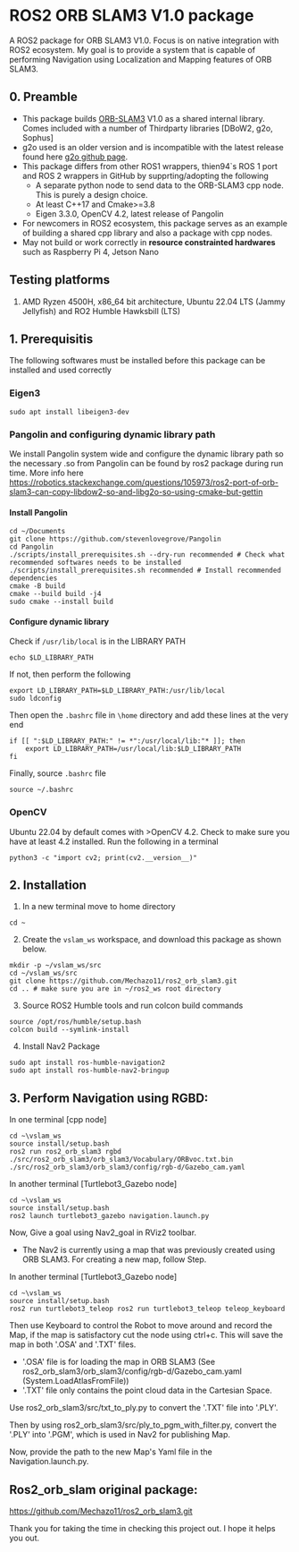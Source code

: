 # ROS2 ORB SLAM3 V1.0 package

A ROS2 package for ORB SLAM3 V1.0. Focus is on native integration with ROS2 ecosystem. My goal is to provide a system that is capable of performing Navigation using Localization and Mapping features of ORB SLAM3.

## 0. Preamble
* This package builds [ORB-SLAM3](https://github.com/UZ-SLAMLab/ORB_SLAM3) V1.0 as a shared internal library. Comes included with a number of Thirdparty libraries [DBoW2, g2o, Sophus]
* g2o used is an older version and is incompatible with the latest release found here [g2o github page](https://github.com/RainerKuemmerle/g2o).
* This package differs from other ROS1 wrappers, thien94`s ROS 1 port and ROS 2 wrappers in GitHub by supprting/adopting the following
  * A separate python node to send data to the ORB-SLAM3 cpp node. This is purely a design choice.
  * At least C++17 and Cmake>=3.8
  * Eigen 3.3.0, OpenCV 4.2, latest release of Pangolin
* For newcomers in ROS2 ecosystem, this package serves as an example of building a shared cpp library and also a package with cpp nodes.
* May not build or work correctly in **resource constrainted hardwares** such as Raspberry Pi 4, Jetson Nano

## Testing platforms
1. AMD Ryzen 4500H, x86_64 bit architecture, Ubuntu 22.04 LTS (Jammy Jellyfish) and RO2 Humble Hawksbill (LTS)

## 1. Prerequisitis
The following softwares must be installed before this package can be installed and used correctly

### Eigen3

```
sudo apt install libeigen3-dev
```

### Pangolin and configuring dynamic library path
We install Pangolin system wide and configure the dynamic library path so the necessary .so from Pangolin can be found by ros2 package during run time. More info here https://robotics.stackexchange.com/questions/105973/ros2-port-of-orb-slam3-can-copy-libdow2-so-and-libg2o-so-using-cmake-but-gettin

#### Install Pangolin

```
cd ~/Documents
git clone https://github.com/stevenlovegrove/Pangolin
cd Pangolin
./scripts/install_prerequisites.sh --dry-run recommended # Check what recommended softwares needs to be installed
./scripts/install_prerequisites.sh recommended # Install recommended dependencies
cmake -B build
cmake --build build -j4
sudo cmake --install build
```
#### Configure dynamic library

Check if ```/usr/lib/local``` is in the LIBRARY PATH
```
echo $LD_LIBRARY_PATH
```
If not, then perform the following 
```
export LD_LIBRARY_PATH=$LD_LIBRARY_PATH:/usr/lib/local
sudo ldconfig
```
Then open the ```.bashrc``` file in ```\home``` directory and add these lines at the very end
```
if [[ ":$LD_LIBRARY_PATH:" != *":/usr/local/lib:"* ]]; then
    export LD_LIBRARY_PATH=/usr/local/lib:$LD_LIBRARY_PATH
fi
```
Finally, source ```.bashrc``` file 
```
source ~/.bashrc
```
 
### OpenCV
Ubuntu 22.04 by default comes with >OpenCV 4.2. Check to make sure you have at least 4.2 installed. Run the following in a terminal
```
python3 -c "import cv2; print(cv2.__version__)" 
```

## 2. Installation
1. In a new terminal move to home directory
```
cd ~
```
2. Create the ```vslam_ws``` workspace, and download this package as shown below.
```
mkdir -p ~/vslam_ws/src
cd ~/vslam_ws/src
git clone https://github.com/Mechazo11/ros2_orb_slam3.git
cd .. # make sure you are in ~/ros2_ws root directory
```
3. Source ROS2 Humble tools and run colcon build commands
```
source /opt/ros/humble/setup.bash
colcon build --symlink-install
```

4. Install Nav2 Package
```
sudo apt install ros-humble-navigation2
sudo apt install ros-humble-nav2-bringup
```

## 3. Perform Navigation using RGBD:

In one terminal [cpp node]
```
cd ~\vslam_ws
source install/setup.bash
ros2 run ros2_orb_slam3 rgbd ./src/ros2_orb_slam3/orb_slam3/Vocabulary/ORBvoc.txt.bin ./src/ros2_orb_slam3/orb_slam3/config/rgb-d/Gazebo_cam.yaml

```

In another terminal [Turtlebot3_Gazebo node]
```
cd ~\vslam_ws
source install/setup.bash
ros2 launch turtlebot3_gazebo navigation.launch.py
```

Now, Give a goal using Nav2_goal in RViz2 toolbar.

* The Nav2 is currently using a map that was previously created using ORB SLAM3. For creating a new map, follow Step.

In another terminal [Turtlebot3_Gazebo node]
```
cd ~\vslam_ws
source install/setup.bash
ros2 run turtlebot3_teleop ros2 run turtlebot3_teleop teleop_keyboard
```
Then use Keyboard to control the Robot to move around and record the Map, if the map is satisfactory cut the node using ctrl+c. This will save the map in both '.OSA' and '.TXT' files.

* '.OSA' file is for loading the map in ORB SLAM3 (See ros2_orb_slam3/orb_slam3/config/rgb-d/Gazebo_cam.yaml (System.LoadAtlasFromFile))
* '.TXT' file only contains the point cloud data in the Cartesian Space.

Use ros2_orb_slam3/src/txt_to_ply.py to convert the '.TXT' file into '.PLY'.

Then by using ros2_orb_slam3/src/ply_to_pgm_with_filter.py, convert the '.PLY' into '.PGM', which is used in Nav2 for publishing Map.

Now, provide the path to the new Map's Yaml file in the Navigation.launch.py.

## Ros2_orb_slam original package:

https://github.com/Mechazo11/ros2_orb_slam3.git

Thank you for taking the time in checking this project out. I hope it helps you out.